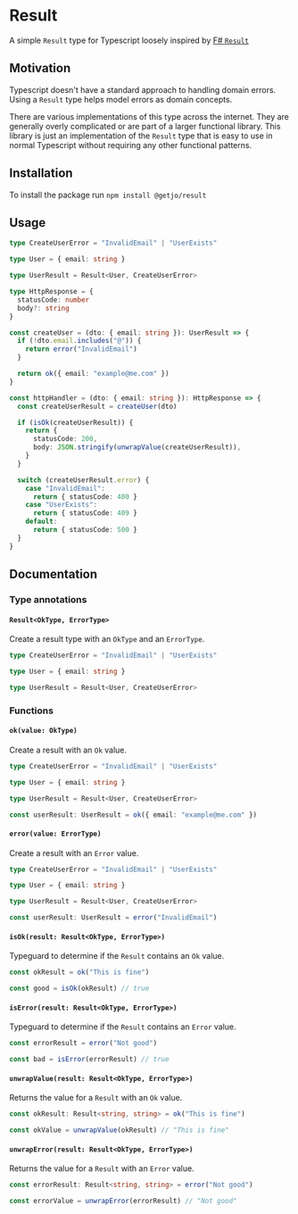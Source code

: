 # Result

A simple `Result` type for Typescript loosely inspired by [F# `Result`](https://fsharp.github.io/fsharp-core-docs/reference/fsharp-core-fsharpresult-2.html)

## Motivation

Typescript doesn't have a standard approach to handling domain errors. Using a `Result` type helps model errors as domain concepts.

There are various implementations of this type across the internet. They are generally overly complicated or are part of a larger functional library. This library is just an implementation of the `Result` type that is easy to use in normal Typescript without requiring any other functional patterns.

## Installation

To install the package run `npm install @getjo/result`

## Usage

```TypeScript
type CreateUserError = "InvalidEmail" | "UserExists"

type User = { email: string }

type UserResult = Result<User, CreateUserError>

type HttpResponse = {
  statusCode: number
  body?: string
}

const createUser = (dto: { email: string }): UserResult => {
  if (!dto.email.includes("@")) {
    return error("InvalidEmail")
  }

  return ok({ email: "example@me.com" })
}

const httpHandler = (dto: { email: string }): HttpResponse => {
  const createUserResult = createUser(dto)

  if (isOk(createUserResult)) {
    return {
      statusCode: 200,
      body: JSON.stringify(unwrapValue(createUserResult)),
    }
  }

  switch (createUserResult.error) {
    case "InvalidEmail":
      return { statusCode: 400 }
    case "UserExists":
      return { statusCode: 409 }
    default:
      return { statusCode: 500 }
  }
}
```

## Documentation

### Type annotations

#### `Result<OkType, ErrorType>`

Create a result type with an `OkType` and an `ErrorType`.

```TypeScript
type CreateUserError = "InvalidEmail" | "UserExists"

type User = { email: string }

type UserResult = Result<User, CreateUserError>
```

### Functions

#### `ok(value: OkType)`

Create a result with an `Ok` value.

```Typescript
type CreateUserError = "InvalidEmail" | "UserExists"

type User = { email: string }

type UserResult = Result<User, CreateUserError>

const userResult: UserResult = ok({ email: "example@me.com" })
```

#### `error(value: ErrorType)`

Create a result with an `Error` value.

```Typescript
type CreateUserError = "InvalidEmail" | "UserExists"

type User = { email: string }

type UserResult = Result<User, CreateUserError>

const userResult: UserResult = error("InvalidEmail")
```

#### `isOk(result: Result<OkType, ErrorType>)`

Typeguard to determine if the `Result` contains an `Ok` value.

```Typescript
const okResult = ok("This is fine")

const good = isOk(okResult) // true
```

#### `isError(result: Result<OkType, ErrorType>)`

Typeguard to determine if the `Result` contains an `Error` value.

```Typescript
const errorResult = error("Not good")

const bad = isError(errorResult) // true
```

#### `unwrapValue(result: Result<OkType, ErrorType>)`

Returns the value for a `Result` with an `Ok` value.

```Typescript
const okResult: Result<string, string> = ok("This is fine")

const okValue = unwrapValue(okResult) // "This is fine"
```

#### `unwrapError(result: Result<OkType, ErrorType>)`

Returns the value for a `Result` with an `Error` value.

```Typescript
const errorResult: Result<string, string> = error("Not good")

const errorValue = unwrapError(errorResult) // "Not good"
```